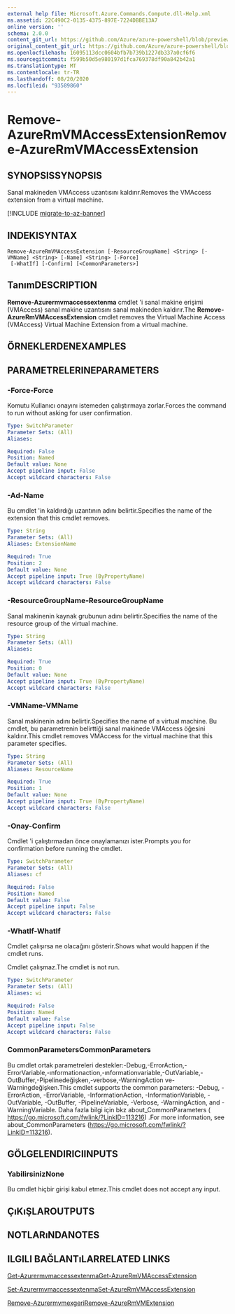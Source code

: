 ```yaml
---
external help file: Microsoft.Azure.Commands.Compute.dll-Help.xml
ms.assetid: 22C490C2-0135-4375-897E-7224DBBE13A7
online version: ''
schema: 2.0.0
content_git_url: https://github.com/Azure/azure-powershell/blob/preview/src/ResourceManager/Compute/Stack/Commands.Compute/help/Remove-AzureRmVMAccessExtension.md
original_content_git_url: https://github.com/Azure/azure-powershell/blob/preview/src/ResourceManager/Compute/Stack/Commands.Compute/help/Remove-AzureRmVMAccessExtension.md
ms.openlocfilehash: 16095113dcc0604bfb7b739b1227db337a0cf6f6
ms.sourcegitcommit: f599b50d5e980197d1fca769378df90a842b42a1
ms.translationtype: MT
ms.contentlocale: tr-TR
ms.lasthandoff: 08/20/2020
ms.locfileid: "93589860"
---
```

# <span data-ttu-id="596c6-101">Remove-AzureRmVMAccessExtension</span><span class="sxs-lookup"><span data-stu-id="596c6-101">Remove-AzureRmVMAccessExtension</span></span>

## <span data-ttu-id="596c6-102">SYNOPSIS</span><span class="sxs-lookup"><span data-stu-id="596c6-102">SYNOPSIS</span></span>
<span data-ttu-id="596c6-103">Sanal makineden VMAccess uzantısını kaldırır.</span><span class="sxs-lookup"><span data-stu-id="596c6-103">Removes the VMAccess extension from a virtual machine.</span></span>

[!INCLUDE [migrate-to-az-banner](../../includes/migrate-to-az-banner.md)]

## <span data-ttu-id="596c6-104">INDEKI</span><span class="sxs-lookup"><span data-stu-id="596c6-104">SYNTAX</span></span>

```
Remove-AzureRmVMAccessExtension [-ResourceGroupName] <String> [-VMName] <String> [-Name] <String> [-Force]
 [-WhatIf] [-Confirm] [<CommonParameters>]
```

## <span data-ttu-id="596c6-105">Tanım</span><span class="sxs-lookup"><span data-stu-id="596c6-105">DESCRIPTION</span></span>
<span data-ttu-id="596c6-106">**Remove-Azurermvmaccessextenma** cmdlet 'i sanal makine erişimi (VMAccess) sanal makine uzantısını sanal makineden kaldırır.</span><span class="sxs-lookup"><span data-stu-id="596c6-106">The **Remove-AzureRmVMAccessExtension** cmdlet removes the Virtual Machine Access (VMAccess) Virtual Machine Extension from a virtual machine.</span></span>

## <span data-ttu-id="596c6-107">ÖRNEKLERDEN</span><span class="sxs-lookup"><span data-stu-id="596c6-107">EXAMPLES</span></span>

## <span data-ttu-id="596c6-108">PARAMETRELERINE</span><span class="sxs-lookup"><span data-stu-id="596c6-108">PARAMETERS</span></span>

### <span data-ttu-id="596c6-109">-Force</span><span class="sxs-lookup"><span data-stu-id="596c6-109">-Force</span></span>
<span data-ttu-id="596c6-110">Komutu Kullanıcı onayını istemeden çalıştırmaya zorlar.</span><span class="sxs-lookup"><span data-stu-id="596c6-110">Forces the command to run without asking for user confirmation.</span></span>

```yaml
Type: SwitchParameter
Parameter Sets: (All)
Aliases: 

Required: False
Position: Named
Default value: None
Accept pipeline input: False
Accept wildcard characters: False
```

### <span data-ttu-id="596c6-111">-Ad</span><span class="sxs-lookup"><span data-stu-id="596c6-111">-Name</span></span>
<span data-ttu-id="596c6-112">Bu cmdlet 'in kaldırdığı uzantının adını belirtir.</span><span class="sxs-lookup"><span data-stu-id="596c6-112">Specifies the name of the extension that this cmdlet removes.</span></span>

```yaml
Type: String
Parameter Sets: (All)
Aliases: ExtensionName

Required: True
Position: 2
Default value: None
Accept pipeline input: True (ByPropertyName)
Accept wildcard characters: False
```

### <span data-ttu-id="596c6-113">-ResourceGroupName</span><span class="sxs-lookup"><span data-stu-id="596c6-113">-ResourceGroupName</span></span>
<span data-ttu-id="596c6-114">Sanal makinenin kaynak grubunun adını belirtir.</span><span class="sxs-lookup"><span data-stu-id="596c6-114">Specifies the name of the resource group of the virtual machine.</span></span>

```yaml
Type: String
Parameter Sets: (All)
Aliases: 

Required: True
Position: 0
Default value: None
Accept pipeline input: True (ByPropertyName)
Accept wildcard characters: False
```

### <span data-ttu-id="596c6-115">-VMName</span><span class="sxs-lookup"><span data-stu-id="596c6-115">-VMName</span></span>
<span data-ttu-id="596c6-116">Sanal makinenin adını belirtir.</span><span class="sxs-lookup"><span data-stu-id="596c6-116">Specifies the name of a virtual machine.</span></span>
<span data-ttu-id="596c6-117">Bu cmdlet, bu parametrenin belirttiği sanal makinede VMAccess öğesini kaldırır.</span><span class="sxs-lookup"><span data-stu-id="596c6-117">This cmdlet removes VMAccess for the virtual machine that this parameter specifies.</span></span>

```yaml
Type: String
Parameter Sets: (All)
Aliases: ResourceName

Required: True
Position: 1
Default value: None
Accept pipeline input: True (ByPropertyName)
Accept wildcard characters: False
```

### <span data-ttu-id="596c6-118">-Onay</span><span class="sxs-lookup"><span data-stu-id="596c6-118">-Confirm</span></span>
<span data-ttu-id="596c6-119">Cmdlet 'i çalıştırmadan önce onaylamanızı ister.</span><span class="sxs-lookup"><span data-stu-id="596c6-119">Prompts you for confirmation before running the cmdlet.</span></span>

```yaml
Type: SwitchParameter
Parameter Sets: (All)
Aliases: cf

Required: False
Position: Named
Default value: False
Accept pipeline input: False
Accept wildcard characters: False
```

### <span data-ttu-id="596c6-120">-WhatIf</span><span class="sxs-lookup"><span data-stu-id="596c6-120">-WhatIf</span></span>
<span data-ttu-id="596c6-121">Cmdlet çalışırsa ne olacağını gösterir.</span><span class="sxs-lookup"><span data-stu-id="596c6-121">Shows what would happen if the cmdlet runs.</span></span>

<span data-ttu-id="596c6-122">Cmdlet çalışmaz.</span><span class="sxs-lookup"><span data-stu-id="596c6-122">The cmdlet is not run.</span></span>

```yaml
Type: SwitchParameter
Parameter Sets: (All)
Aliases: wi

Required: False
Position: Named
Default value: False
Accept pipeline input: False
Accept wildcard characters: False
```

### <span data-ttu-id="596c6-123">CommonParameters</span><span class="sxs-lookup"><span data-stu-id="596c6-123">CommonParameters</span></span>
<span data-ttu-id="596c6-124">Bu cmdlet ortak parametreleri destekler:-Debug,-ErrorAction,-ErrorVariable,-ınformationaction,-ınformationvariable,-OutVariable,-OutBuffer,-Pipelinedeğişken,-verbose,-WarningAction ve-Warningdeğişken.</span><span class="sxs-lookup"><span data-stu-id="596c6-124">This cmdlet supports the common parameters: -Debug, -ErrorAction, -ErrorVariable, -InformationAction, -InformationVariable, -OutVariable, -OutBuffer, -PipelineVariable, -Verbose, -WarningAction, and -WarningVariable.</span></span> <span data-ttu-id="596c6-125">Daha fazla bilgi için bkz about_CommonParameters ( https://go.microsoft.com/fwlink/?LinkID=113216) .</span><span class="sxs-lookup"><span data-stu-id="596c6-125">For more information, see about_CommonParameters (https://go.microsoft.com/fwlink/?LinkID=113216).</span></span>

## <span data-ttu-id="596c6-126">GÖLGELENDIRICI</span><span class="sxs-lookup"><span data-stu-id="596c6-126">INPUTS</span></span>

### <span data-ttu-id="596c6-127">Yabilirsiniz</span><span class="sxs-lookup"><span data-stu-id="596c6-127">None</span></span>
<span data-ttu-id="596c6-128">Bu cmdlet hiçbir girişi kabul etmez.</span><span class="sxs-lookup"><span data-stu-id="596c6-128">This cmdlet does not accept any input.</span></span>

## <span data-ttu-id="596c6-129">ÇıKıŞLAR</span><span class="sxs-lookup"><span data-stu-id="596c6-129">OUTPUTS</span></span>

## <span data-ttu-id="596c6-130">NOTLARıNDA</span><span class="sxs-lookup"><span data-stu-id="596c6-130">NOTES</span></span>

## <span data-ttu-id="596c6-131">ILGILI BAĞLANTıLAR</span><span class="sxs-lookup"><span data-stu-id="596c6-131">RELATED LINKS</span></span>

[<span data-ttu-id="596c6-132">Get-Azurermvmaccessextenma</span><span class="sxs-lookup"><span data-stu-id="596c6-132">Get-AzureRmVMAccessExtension</span></span>](./Get-AzureRmVMAccessExtension.md)

[<span data-ttu-id="596c6-133">Set-Azurermvmaccessextenma</span><span class="sxs-lookup"><span data-stu-id="596c6-133">Set-AzureRmVMAccessExtension</span></span>](./Set-AzureRmVMAccessExtension.md)

[<span data-ttu-id="596c6-134">Remove-Azurermvmexgeri</span><span class="sxs-lookup"><span data-stu-id="596c6-134">Remove-AzureRmVMExtension</span></span>](./Remove-AzureRmVMExtension.md)
